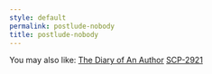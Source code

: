 ```yaml
---
style: default
permalink: postlude-nobody
title: postlude-nobody
---
```

You may also like:
[The Diary of An Author](http://scp-wiki.net/the-diary-of-an-author)
[SCP-2921](http://scp-wiki.net/scp-2921)